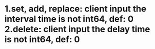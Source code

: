 1.set, add, replace: client input the interval time is not int64, def: 0
2.delete: client input the delay time is not int64, def: 0
======
